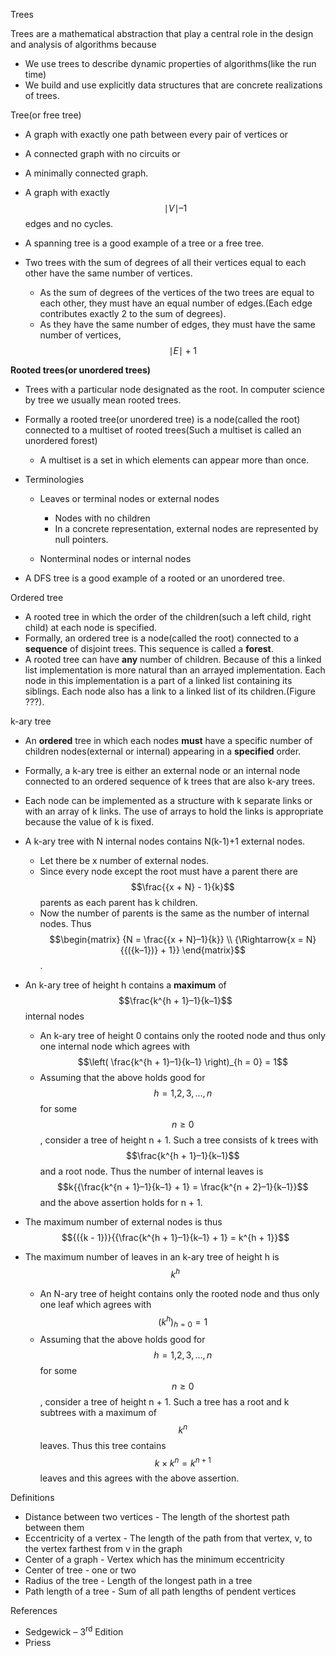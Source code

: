 Trees

Trees are a mathematical abstraction that play a central role in the
design and analysis of algorithms because

- We use trees to describe dynamic properties of algorithms(like the run
  time)
- We build and use explicitly data structures that are concrete
  realizations of trees.

Tree(or free tree)

- A graph with exactly one path between every pair of vertices or

- A connected graph with no circuits or

- A minimally connected graph.

- A graph with exactly$${\mid V \mid}–1$$edges and no cycles.

- A spanning tree is a good example of a tree or a free tree.

- Two trees with the sum of degrees of all their vertices equal to each
  other have the same number of vertices.

  - As the sum of degrees of the vertices of the two trees are equal to
    each other, they must have an equal number of edges.(Each edge
    contributes exactly 2 to the sum of degrees).
  - As they have the same number of edges, they must have the same
    number of vertices, $${\mid E \mid} + 1$$

**Rooted trees(or unordered trees)**

- Trees with a particular node designated as the root. In computer
  science by tree we usually mean rooted trees.

<!-- -->

- Formally a rooted tree(or unordered tree) is a node(called the root)
  connected to a multiset of rooted trees(Such a multiset is called an
  unordered forest)

  - A multiset is a set in which elements can appear more than once.

- Terminologies

  - Leaves or terminal nodes or external nodes

    - Nodes with no children
    - In a concrete representation, external nodes are represented by
      null pointers.

  - Nonterminal nodes or internal nodes

- A DFS tree is a good example of a rooted or an unordered tree.

Ordered tree

- A rooted tree in which the order of the children(such a left child,
  right child) at each node is specified.
- Formally, an ordered tree is a node(called the root) connected to a
  **sequence** of disjoint trees. This sequence is called a **forest**.
-  A rooted tree can have **any** number of children. Because of this a
  linked list implementation is more natural than an arrayed
  implementation. Each node in this implementation is a part of a linked
  list containing its siblings. Each node also has a link to a linked
  list of its children.(Figure ???).

k-ary tree

- An **ordered** tree in which each nodes **must** have a specific
  number of children nodes(external or internal) appearing in a
  **specified** order.

- Formally, a k-ary tree is either an external node or an internal node
  connected to an ordered sequence of k trees that are also k-ary trees.

- Each node can be implemented as a structure with k separate links or
  with an array of k links. The use of arrays to hold the links is
  appropriate because the value of k is fixed.

- A k-ary tree with N internal nodes contains N(k-1)+1 external nodes.

  - Let there be x number of external nodes.
  - Since every node except the root must have a parent there
    are$$\frac{{x + N} - 1}{k}$$parents as each parent has k children.
  - Now the number of parents is the same as the number of internal
    nodes. Thus$$\begin{matrix}
    {N = \frac{{x + N}–1}{k}} \\
    {\Rightarrow{x = N}{{({k–1})} + 1}}
    \end{matrix}$$.

- An k-ary tree of height h contains a **maximum**
  of$$\frac{k^{h + 1}–1}{k–1}$$internal nodes

  - An k-ary tree of height 0 contains only the rooted node and thus
    only one internal node which agrees
    with$$\left( \frac{k^{h + 1}–1}{k–1} \right)_{h = 0} = 1$$
  - Assuming that the above holds good for$${h = 1,}2,3,\ldots,n$$for
    some$$n \geq 0$$, consider a tree of height n + 1. Such a tree
    consists of k trees with$$\frac{k^{h + 1}–1}{k–1}$$and a root node.
    Thus the number of internal leaves
    is$$k{{\frac{k^{n + 1}–1}{k–1} + 1} = \frac{k^{n + 2}–1}{k–1}}$$ and
    the above assertion holds for n + 1.

- The maximum number of external nodes is
  thus$${({k - 1})}{{\frac{k^{h + 1}–1}{k–1} + 1} = k^{h + 1}}$$

- The maximum number of leaves in an k-ary tree of height h is$$k^{h}$$

  - An N-ary tree of height contains only the rooted node and thus only
    one leaf which agrees with$$\left( k^{h} \right)_{h = 0} = 1$$
  - Assuming that the above holds good for$${h = 1,}2,3,\ldots,n$$for
    some$$n \geq 0$$, consider a tree of height n + 1. Such a tree has a
    root and k subtrees with a maximum of$$k^{n}$$leaves. Thus this tree
    contains$${k \times k^{n}} = k^{n + 1}$$leaves and this agrees with
    the above assertion.

Definitions

- Distance between two vertices - The length of the shortest path
  between them
- Eccentricity of a vertex - The length of the path from that vertex, v,
  to the vertex farthest from v in the graph
- Center of a graph - Vertex which has the minimum eccentricity
- Center of tree - one or two
- Radius of the tree - Length of the longest path in a tree
- Path length of a tree - Sum of all path lengths of pendent vertices

References

- Sedgewick – 3<sup>rd</sup> Edition
- Priess
